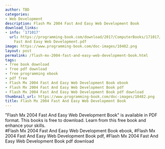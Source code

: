 ```yaml
---
author: TBD
categories:
- Web Development
description: Flash Mx 2004 Fast And Easy Web Development Book
download_links:
- info: '171017'
  url: https://programming-book.com/download/2017/ComputerBooks/171017/Flash Mx 2004
    Fast And Easy Web Development.pdf
image: https://www.programming-book.com/doc-images/10482.png
layout: post
permalink: /flash-mx-2004-fast-and-easy-web-development-book.html
tags:
- free book download
- free pdf download
- free programming ebook
- pdf free
- Flash Mx 2004 Fast And Easy Web Development Book ebook
- Flash Mx 2004 Fast And Easy Web Development Book pdf
- Flash Mx 2004 Fast And Easy Web Development Book pdf download
thumbnail_url: https://www.programming-book.com/doc-images/10482.png
title: Flash Mx 2004 Fast And Easy Web Development Book
---
```


 
<div class="item-desc text-justify">
  "Flash Mx 2004 Fast And Easy Web Development Book" is available in PDF format. This books is free to download. Learn from this free book and enhance your skills.
  <br>
  #Flash Mx 2004 Fast And Easy Web Development Book ebook, #Flash Mx 2004 Fast And Easy Web Development Book pdf, #Flash Mx 2004 Fast And Easy Web Development Book pdf download
</div>
